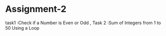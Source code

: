 # Assignment-2
task1 :Check if a Number is Even or Odd , Task 2 :Sum of Integers from 1 to 50 Using a Loop
